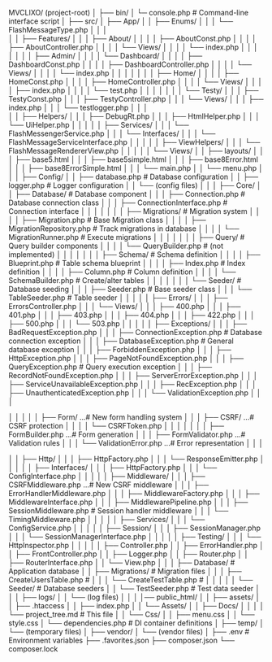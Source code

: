 MVCLIXO/ (project-root)
│
├── bin/
│   └─ console.php                        # Command-line interface script
│
├── src/
│   ├── App/
│   │   ├── Enums/
│   │   │   └── FlashMessageType.php
│   │   │   
│   │   ├── Features/
│   │   │   ├── About/
│   │   │   │   ├── AboutConst.php
│   │   │   │   ├── AboutController.php
│   │   │   │   └── Views/
│   │   │   │       └── index.php
│   │   │   │
│   │   │   ├── Admin/
│   │   │   │   └── Dashboard/
│   │   │   │       ├── DashboardConst.php
│   │   │   │       ├── DashboardController.php
│   │   │   │       └── Views/
│   │   │   │           └── index.php
│   │   │   │
│   │   │   ├── Home/
│   │   │   │   ├── HomeConst.php
│   │   │   │   ├── HomeController.php
│   │   │   │   └── Views/
│   │   │   │       ├── index.php
│   │   │   │       └── test.php
│   │   │   │
│   │   │   └── Testy/
│   │   │       ├── TestyConst.php
│   │   │       ├── TestyController.php
│   │   │       └── Views/
│   │   │           ├── index.php
│   │   │           └── testlogger.php
│   │   │   
│   │   ├── Helpers/
│   │   │   ├── DebugRt.php
│   │   │   ├── HtmlHelper.php
│   │   │   └── UiHelper.php
│   │   │
│   │   ├── Services/
│   │   │   └── FlashMessengerService.php
│   │   │       └── Interfaces/
│   │   │           └── FlashMessageServiceInterface.php
│   │   │
│   │   ├── ViewHelpers/
│   │   │   └── FlashMessageRendererView.php
│   │   │
│   │   └── Views/
│   │       ├── layouts/
│   │       │   ├── base5.html
│   │       │   ├── base5simple.html
│   │       │   ├── base8Error.html
│   │       │   ├── base8ErrorSimple.html
│   │       │   └── main.php
│   │       └── menu.php
│   │
│   ├── Config/
│   │   ├── database.php                  # Database configuration
│   │   ├── logger.php                    # Logger configuration
│   │   └── (config files)
│   │
│   ├── Core/
│   │   ├── Database/                      # Database component
│   │   │   ├── Connection.php             # Database connection class
│   │   │   ├── ConnectionInterface.php    # Connection interface
│   │   │   │
│   │   │   ├── Migrations/                # Migration system
│   │   │   │   ├── Migration.php          # Base Migration class
│   │   │   │   ├── MigrationRepository.php # Track migrations in database
│   │   │   │   └── MigrationRunner.php    # Execute migrations
│   │   │   │
│   │   │   ├── Query/                     # Query builder components
│   │   │   │   └── QueryBuilder.php       # (not implemented)
│   │   │   │
│   │   │   ├── Schema/                    # Schema definition
│   │   │   │   ├── Blueprint.php          # Table schema blueprint
│   │   │   │   ├── Index.php              # Index definition
│   │   │   │   ├── Column.php             # Column definition
│   │   │   │   └── SchemaBuilder.php      # Create/alter tables
│   │   │   │ 
│   │   │   └── Seeder/                    # Database seeding
│   │   │       ├── Seeder.php             # Base seeder class
│   │   │       └── TableSeeder.php        # Table seeder
│   │   │
│   │   ├── Errors/
│   │   │   ├── ErrorsController.php
│   │   │   └── Views/
│   │   │       ├── 400.php
│   │   │       ├── 401.php
│   │   │       ├── 403.php
│   │   │       ├── 404.php
│   │   │       ├── 422.php
│   │   │       ├── 500.php
│   │   │       └── 503.php
│   │   │
│   │   ├── Exceptions/
│   │   │   ├── BadRequestException.php
│   │   │   ├── ConnectionException.php     # Database connection exception
│   │   │   ├── DatabaseException.php       # General database exception
│   │   │   ├── ForbiddenException.php
│   │   │   ├── HttpException.php
│   │   │   ├── PageNotFoundException.php
│   │   │   ├── QueryException.php          # Query execution exception
│   │   │   ├── RecordNotFoundException.php
│   │   │   ├── ServerErrorException.php
│   │   │   ├── ServiceUnavailableException.php
│   │   │   ├── RecException.php
│   │   │   ├── UnauthenticatedException.php
│   │   │   └── ValidationException.php
│   │   │

│   │   │
│   │   ├── Form/                          ...# New form handling system
│   │   │   ├── CSRF/                      ...# CSRF protection
│   │   │   │   └── CSRFToken.php
│   │   │   │
│   │   │   ├── FormBuilder.php            ...# Form generation
│   │   │   ├── FormValidator.php          ...# Validation rules
│   │   │   └── ValidationError.php        ...# Error representation
│   │   │


│   │   ├── Http/
│   │   │   ├── HttpFactory.php
│   │   │   └── ResponseEmitter.php
│   │   │
│   │   ├── Interfaces/
│   │   │   ├── HttpFactory.php
│   │   │   └── ConfigInterface.php
│   │   │
│   │   ├── Middleware/
│   │   │   ├── CSRFMiddleware.php         ...# New CSRF middleware
│   │   │   ├── ErrorHandlerMiddleware.php
│   │   │   ├── MiddlewareFactory.php
│   │   │   ├── MiddlewareInterface.php
│   │   │   ├── MiddlewarePipeline.php
│   │   │   ├── SessionMiddleware.php      # Session handler middleware
│   │   │   └── TimingMiddleware.php
│   │   │
│   │   ├── Services/
│   │   │   └── ConfigService.php
│   │   │
│   │   ├── Session/
│   │   │   ├── SessionManager.php
│   │   │   └── SessionManagerInterface.php
│   │   │
│   │   ├── Testing/
│   │   │   └── HttpInspector.php
│   │   │
│   │   ├── Controller.php
│   │   ├── ErrorHandler.php
│   │   ├── FrontController.php
│   │   ├── Logger.php
│   │   ├── Router.php
│   │   ├── RouterInterface.php
│   │   └── View.php
│   │
│   ├── Database/                          # Application database
│   │   ├── Migrations/                    # Migration files
│   │   │   ├── CreateUsersTable.php       # 
│   │   │   └── CreateTestTable.php        #
│   │   │
│   │   └── Seeder/                        # Database seeders
│   │       └── TestSeeder.php             # Test data seeder
│   │
│   ├── logs/
│   │   └── (log files)
│   │
│   │── public_html/
│   │   ├── assets/
│   │   ├── .htaccess
│   │   ├── index.php
│   │   └── Assets/
│   │       ├── Docs/
│   │   │   │   └── project_tree.md        # This file
│   │       └── Css/
│   │           ├── menu.css
│   │           └── style.css
│   └── dependencies.php                   # DI container definitions
│
├── temp/
│   └── (temporary files)
│
├── vendor/
│   └── (vendor files)
│
├── .env                                   # Environment variables
├── .favorites.json
├── composer.json
└── composer.lock